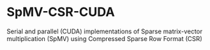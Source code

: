 # SpMV-CSR-CUDA
Serial and parallel (CUDA) implementations of Sparse matrix-vector multiplication (SpMV) using Compressed Sparse Row Format (CSR)

